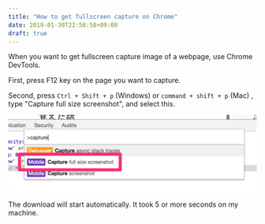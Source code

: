 ```yaml
---
title: "How to get fullscreen capture on Chrome"
date: 2019-01-30T22:58:58+09:00
draft: true
---
```


When you want to get fullscreen capture image of a webpage, use Chrome DevTools.

First, press F12 key on the page you want to capture.

Second, press `Ctrl + Shift + p` (Windows) or `command + shift + p` (Mac) , type "Capture full size screenshot", and select this.

![fullscreen-capture.jpg](static/images/fullscreen-capture.jpg)

The download will start automatically. It took 5 or more seconds on my machine.